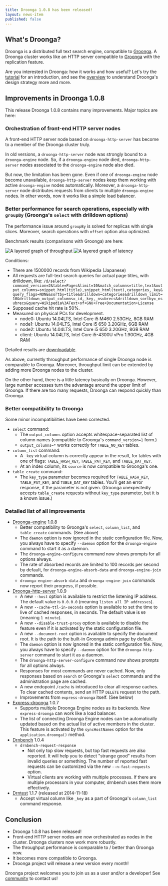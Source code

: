 ```yaml
---
title: Droonga 1.0.8 has been released!
layout: news-item
published: false
---
```


## What's Droonga?

Droonga is a distributed full text search engine, compatible to [Groonga][groonga].
A Droonga cluster works like an HTTP server compatible to [Groonga][groonga] with the replication feature.

Are you interested in Droonga: how it works and how useful?
Let's try the [tutorial][] for an introduction, and see the [overview][] to understand Droonga's design strategy more and more.

## Improvements in Droonga 1.0.8

This release Droonga 1.0.8 contains many improvements.
Major topics are here:

### Orchestration of front-end HTTP server nodes

A front-end HTTP server node based on `droonga-http-server` has become to a member of the Droonga cluster truly.

In old versions, a `droonga-http-server` node was strongly bound to a `droonga-engine` node.
So, if a `droonga-engine` node died, `droonga-http-server` nodes associated to the `droonga-engine` node also died.

But now, the limitation has been gone.
Even if one of `droonga-engine` node become unavailable, `droonga-http-server` nodes keep them working with active `droonga-engine` nodes automatically.
Moreover, a `droonga-http-server` node distributes requests from clients to multiple `droonga-engine` nodes.
In other words, now it works like a simple load balancer.

### Better performance for search operations, especially with `groupBy` (Groonga's `select` with drilldown options)

The performance issue around `groupBy` is solved for replicas with single slices.
Moreover, search operations with `offset` option also optimized.

Benchmark results (comparisons with Groonga) are here:

![A layered graph of throughput](/images/news/2014-11-29/throughput.png)
![A layered graph of latency](/images/news/2014-11-29/latency.png)

Conditions:

 * There are 1500000 records from Wikipedia (Japanese)
 * All requests are full-text search queries for actual page titles, with drilldown, like:
   `/d/select?command_version=2&table=Pages&limit=10&match_columns=title,text&output_columns=snippet_html(title),snippet_html(text),categories,_key&query_flags=NONE&sortby=title&drilldown=categories&drilldown_limit=10&drilldown_output_columns=_id,_key,_nsubrecs&drilldown_sortby=_nsubrecs&query=Wikipedia%3AText+of+GNU+Free+Documentation+License`
 * Supposed cache hit rate is 50%.
 * Measured on physical PCs for development.
   * node0: Ubuntu 14.04LTS, Intel Core i5 M460 2.53GHz, 8GB RAM
   * node1: Ubuntu 14.04LTS, Intel Core i5 650 3.20GHz, 6GB RAM
   * node2: Ubuntu 14.04LTS, Intel Core i5 650 3.20GHz, 8GB RAM
   * client: Ubuntu 14.04LTS, Intel Core i5-4300U vPro 1.90GHz, 4GB RAM

Detailed results are [downloadable](https://github.com/droonga/presentation-groonga-night-5-droonga-as-groonga-with-replication/tree/master/benchmark).

As above, currently throughput performance of single Droonga node is comparable to Groonga.
Moreover, throughput limit can be extended by adding more Droonga nodes to the cluster.

On the other hand, there is a little latency basically on Droonga.
However, large number accesses turn the advantage around the upper limit of Groonga.
If there are too many requests, Droonga can respond quickly than Groonga.

### Better compatibility to Groonga

Some minor incompatibilities have been corrected.

 * `select` command:
   * The `output_columns` option accepts whitespace-separated list of column names (compatible to Groonga's `command_version=1` form.)
   * `output_columns=*` works correctly for `TABLE_NO_KEY` tables.
 * `column_list` command:
   * A `_key` virtual column is correctly appear in the result, for tables with one of flags: `TABLE_HASH_KEY`, `TABLE_PAT_KEY`, and `TABLE_DAT_KEY`.
   * At an index column, its `source` is now compatible to Groonga's one.
 * `table_create` command:
   * The `key_type` parameter becomes required for `TABLE_HASH_KEY`, `TABLE_PAT_KEY`, and `TABLE_DAT_KEY` tables.
     You'll get an error response, if the parameter is not given.
     (Groonga unexpectedly accepts `table_create` requests without `key_type` parameter, but it is a known issue.)

### Detailed list of all improvements

 * [Droonga-engine][droonga-engine] 1.0.8
   * Better compatibility to Groonga's `select`, `column_list`, and `table_create` commands.
     (See above)
   * The `daemon` option is now ignored in the static configuration file.
     Now, you always have to specify `--daemon` option for the `droonga-engine` command
     to start it as a daemon.
   * The `droonga-engine-configure` command now shows prompts for all options always.
   * The rate of absorbed records are limited to 100 records per second by default, for `droonga-engine-absorb-data` and `droonga-engine-join` commands.
   * `droonga-engine-absorb-data` and `droonga-engine-join` commands now report their progress, if possible.
 * [Droonga-http-server][droonga-http-server] 1.0.9
   * A new `--host` option is available to restrict the listening IP address.
     The default value is `0.0.0.0` (meaning `listen all IP addresses`).
   * A new `--cache-ttl-in-seconds` option is available to set the time to live of cached responses, in seconds.
     The default value is `60` (meaning `1 minute`).
   * A new `--disable-trust-proxy` option is available to disable the feature
     even if it is activated by the static configuration file.
   * A new `--document-root` option is available to specify the document root.
     It is the path to the built-in Groonga admin page by default.
   * The `daemon` option is now ignored in the static configuration file.
     Now, you always have to specify `--daemon` option for the `droonga-http-server` command
     to start it as a daemon.
   * The `droonga-http-server-configure` command now shows prompts for all options always.
   * Responses for most commands are never cached.
     Now, only responses based on `search` or Groonga's `select` commands and the administration page are cached.
   * A new endopoint `/cache` is introduced to clear all response caches.
     To clear cached contents, send an HTTP `DELETE` request to the path.
   * Improvements from `express-droonga` itself.
     (See below)
 * [Express-droonga][express-droonga] 1.0.7
   * Supports multiple Droonga Engine nodes as its backends.
     Now `express-droonga` can work like a load balancer.
   * The list of connecting Droonga Engine nodes can be automatically updated
     based on the actual list of active members in the cluster.
     This feature is activated by the `syncHostNames` option for the `application.droonga()` method.
 * [Drnbench][drnbench] 1.0.4
   * `drnbench-request-response`
     * Not only top slow requests, but top fast requests are also reported.
       It will help you to detect "strange good" results from invalid queries or something.
       The number of reported fast requests can be customized via the new `--n-fast-requests` option.
     * Virtual clients are working with multiple processes.
       If there are multiple processors in your computer, drnbench uses them more effectively.
 * [Drntest][drntest] 1.1.7 (released at 2014-11-18)
   * Accept virtual column like `_key` as a part of Groonga's `column_list` command response.

## Conclusion

 * Droonga 1.0.8 has been released!
 * Front-end HTTP server nodes are now orchestrated as nodes in the cluster.
   Droonga clusters now work more robustly.
 * The throughput performance is comparable to / better than Groonga now.
 * It becomes more compatible to Groonga.
 * Droonga project will release a new version every month!

Droonga project welcomes you to join us as a user and/or a developer! See [community][] to contact us!

  [community]: /community/
  [overview]: /overview/
  [tutorial]: /tutorial/groonga/
  [groonga]: http://groonga.org/
  [droonga-engine]: https://github.com/droonga/droonga-engine
  [droonga-http-server]: https://github.com/droonga/droonga-http-server
  [express-droonga]: https://github.com/droonga/express-droonga
  [drntest]: https://github.com/droonga/drntest
  [drnbench]: https://github.com/droonga/drnbench
